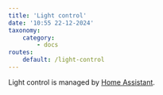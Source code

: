 ```yaml
---
title: 'Light control'
date: '10:55 22-12-2024'
taxonomy:
    category:
        - docs
routes:
    default: /light-control
---
```


Light control is managed by [Home Assistant](/home-assistant).